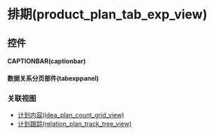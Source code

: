 # 排期(product_plan_tab_exp_view)  <!-- {docsify-ignore-all} -->



## 控件
#### CAPTIONBAR(captionbar)
#### 数据关系分页部件(tabexppanel)


### 关联视图
  * [计划内容(idea_plan_count_grid_view)](app/view/idea_plan_count_grid_view)
  * [计划跟踪(relation_plan_track_tree_view)](app/view/relation_plan_track_tree_view)

<script>
 const { createApp } = Vue
  createApp({
    data() {
      return {

      }
    }
  }).use(ElementPlus).mount('#app')
</script>